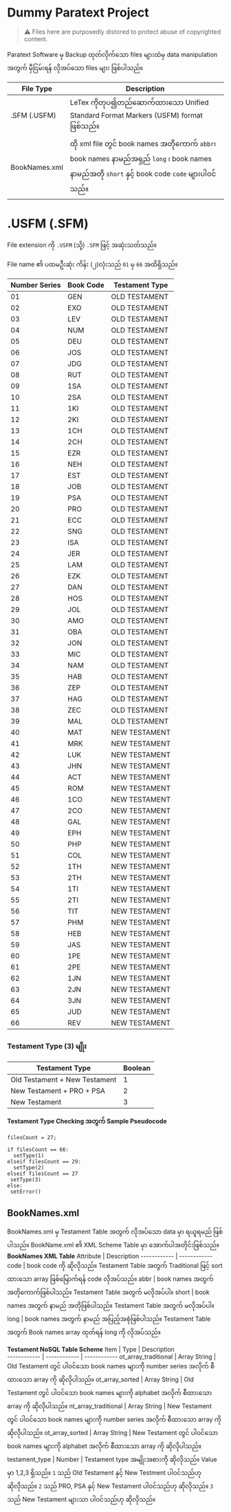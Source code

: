 # Dummy Paratext Project

> ⚠️ Files here are purposedly distored to protect abuse of copyrighted content.

Paratext Software မှ Backup ထုတ်လိုက်သော files များထဲမှ data manipulation အတွက် မှီငြမ်းရန် လိုအပ်သော files များ ဖြစ်ပါသည်။

File Type | Description
------------ | ------------
.SFM (.USFM) | LeTex ကိုတုပ၍တည်ဆောက်ထားသော Unified Standard Format Markers (USFM) format ဖြစ်သည်။
BookNames.xml | ထို xml file တွင် book names အတိုကောက် `abbr`၊ book names နာမည်အရှည် `long` ၊ book names နာမည်အတို `short` နှင့် book code `code` များပါဝင်သည်။

# .USFM (.SFM)

File extension ကို `.USFM` (သို့) `.SFM` ဖြင့် အဆုံးသတ်သည်။ 

File name ၏ ပထမဦးဆုံး ကိန်း (၂)လုံးသည် `01` မှ `66` အထိရှိသည်။

Number Series | Book Code | Testament Type
------------ | ------------- | -------------
01 | GEN | OLD TESTAMENT
02 | EXO | OLD TESTAMENT
03 | LEV | OLD TESTAMENT
04 | NUM | OLD TESTAMENT
05 | DEU | OLD TESTAMENT
06 | JOS | OLD TESTAMENT
07 | JDG | OLD TESTAMENT
08 | RUT | OLD TESTAMENT
09 | 1SA | OLD TESTAMENT
10 | 2SA | OLD TESTAMENT
11 | 1KI | OLD TESTAMENT
12 | 2KI | OLD TESTAMENT
13 | 1CH | OLD TESTAMENT
14 | 2CH | OLD TESTAMENT
15 | EZR | OLD TESTAMENT
16 | NEH | OLD TESTAMENT
17 | EST | OLD TESTAMENT
18 | JOB | OLD TESTAMENT
19 | PSA | OLD TESTAMENT
20 | PRO | OLD TESTAMENT
21 | ECC | OLD TESTAMENT
22 | SNG | OLD TESTAMENT
23 | ISA | OLD TESTAMENT
24 | JER | OLD TESTAMENT
25 | LAM | OLD TESTAMENT
26 | EZK | OLD TESTAMENT
27 | DAN | OLD TESTAMENT
28 | HOS | OLD TESTAMENT
29 | JOL | OLD TESTAMENT
30 | AMO | OLD TESTAMENT
31 | OBA | OLD TESTAMENT
32 | JON | OLD TESTAMENT
33 | MIC | OLD TESTAMENT
34 | NAM | OLD TESTAMENT
35 | HAB | OLD TESTAMENT
36 | ZEP | OLD TESTAMENT
37 | HAG | OLD TESTAMENT
38 | ZEC | OLD TESTAMENT
39 | MAL | OLD TESTAMENT
40 | MAT | NEW TESTAMENT
41 | MRK | NEW TESTAMENT
42 | LUK | NEW TESTAMENT
43 | JHN | NEW TESTAMENT
44 | ACT | NEW TESTAMENT
45 | ROM | NEW TESTAMENT
46 | 1CO | NEW TESTAMENT
47 | 2CO | NEW TESTAMENT
48 | GAL | NEW TESTAMENT
49 | EPH | NEW TESTAMENT
50 | PHP | NEW TESTAMENT
51 | COL | NEW TESTAMENT
52 | 1TH | NEW TESTAMENT
53 | 2TH | NEW TESTAMENT
54 | 1TI | NEW TESTAMENT
55 | 2TI | NEW TESTAMENT
56 | TIT | NEW TESTAMENT
57 | PHM | NEW TESTAMENT
58 | HEB | NEW TESTAMENT
59 | JAS | NEW TESTAMENT
60 | 1PE | NEW TESTAMENT
61 | 2PE | NEW TESTAMENT
62 | 1JN | NEW TESTAMENT
63 | 2JN | NEW TESTAMENT
64 | 3JN | NEW TESTAMENT
65 | JUD | NEW TESTAMENT
66 | REV | NEW TESTAMENT


### Testament Type (3) မျိုး

Testament Type | Boolean
------------ | ------------- 
Old Testament + New Testament | 1
New Testament + PRO + PSA | 2
New Testament | 3


**Testament Type Checking အတွက် Sample Pseudocode**

```
filesCount = 27;

if filesCount == 66:
  setType(1)
elseif filesCount == 29:
  setType(2)
elseif filesCount == 27
 setType(3)
else:
 setError()
```

## BookNames.xml

BookNames.xml မှ Testament Table အတွက် လိုအပ်သော data မှာ ရယူရမည် ဖြစ်ပါသည်။
BookName.xml ၏ XML Scheme Table မှာ အောက်ပါအတိုင်းဖြစ်သည်။
**BookNames XML Table**
Attribute | Description
------------ | ------------ 
code | book code ကို ဆိုလိုသည်။ Testament Table အတွက် Traditional ဖြင့် sort ထားသော array ဖြစ်မြောက်ရန် code လိုအပ်သည်။
abbr | book names အတွက် အတိုကောက်ဖြစ်ပါသည်။ Testament Table အတွက် မလိုအပ်ပါ။
short | book names အတွက် နာမည် အတိုဖြစ်ပါသည်။ Testament Table အတွက် မလိုအပ်ပါ။
long | book names အတွက် နာမည် အပြည့်အစုံဖြစ်ပါသည်။ Testament Table အတွက် Book names array ထုတ်ရန် long ကို လိုအပ်သည်။

**Testament NoSQL Table Scheme**
Item | Type | Description  
------------ | ------------ | ------------ 
ot_array_traditional | Array String | Old Testament တွင် ပါဝင်သော book names များကို number series အလိုက် စီထားသော array ကို ဆိုလိုပါသည်။
ot_array_sorted | Array String | Old Testament တွင် ပါဝင်သော book names များကို alphabet အလိုက် စီထားသော array ကို ဆိုလိုပါသည်။
nt_array_traditional | Array String | New Testament တွင် ပါဝင်သော book names များကို number series အလိုက် စီထားသော array ကို ဆိုလိုပါသည်။
ot_array_sorted | Array String | New Testament တွင် ပါဝင်သော book names များကို alphabet အလိုက် စီထားသော array ကို ဆိုလိုပါသည်။
testament_type | Number | Testament type အမျိုးအစားကို ဆိုလိုသည်။ Value မှာ 1,2,3 ရှိသည်။ `1` သည် Old Testament နှင့် New Testment ပါဝင်သည်ဟု ဆိုလိုသည်။ `2` သည် PRO, PSA နှင့် New Testament ပါဝင်သည်ဟု ဆိုလိုသည်။ `3` သည် New Testament များသာ ပါဝင်သည်ဟု ဆိုလိုသည်။

